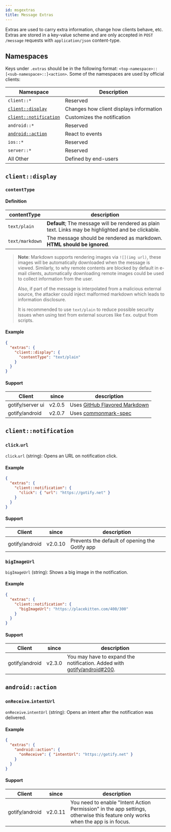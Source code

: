 ```yaml
---
id: msgextras
title: Message Extras
---
```


Extras are used to carry extra information, change how clients behave, etc.
Extras are stored in a key-value scheme and are only accepted in `POST /message` requests with `application/json` content-type.

## Namespaces

Keys under `.extras` should be in the following format: `<top-namespace>::[<sub-namespace>::]<action>`.
Some of the namespaces are used by official clients:

| Namespace                                     | Description                             |
| --------------------------------------------- | --------------------------------------- |
| `client::*`                                   | Reserved                                |
| [`client::display`](#clientdisplay)           | Changes how client displays information |
| [`client::notification`](#clientnotification) | Customizes the notification             |
| `android::*`                                  | Reserved                                |
| [`android::action`](#androidaction)           | React to events                         |
| `ios::*`                                      | Reserved                                |
| `server::*`                                   | Reserved                                |
| All Other                                     | Defined by end-users                    |

## `client::display`

### `contentType`

#### Definition

| contentType     | description                                                                                         |
| --------------- | --------------------------------------------------------------------------------------------------- |
| `text/plain`    | **Default**; The message will be rendered as plain text. Links may be highlighted and be clickable. |
| `text/markdown` | The message should be rendered as markdown. **HTML should be ignored**.                             |

> **Note**: Markdown supports rendering images via `![](img url)`,
> these images will be automatically downloaded when the message is viewed.
> Similarly, to why remote contents are blocked by default in e-mail clients,
> automatically downloading remote images could be used to collect information from the user.
>
> Also, if part of the message is interpolated from a malicious external source,
> the attacker could inject malformed markdown which leads to information disclosure.
>
> It is recommended to use `text/plain` to reduce possible security issues
> when using text from external sources like f.ex. output from scripts.

#### Example

```json
{
  "extras": {
    "client::display": {
      "contentType": "text/plain"
    }
  }
}
```

#### Support

| Client           | since  | description                                                     |
| ---------------- | ------ | --------------------------------------------------------------- |
| gotify/server ui | v2.0.5 | Uses [GitHub Flavored Markdown](https://github.github.com/gfm/) |
| gotify/android   | v2.0.7 | Uses [commonmark-spec](https://spec.commonmark.org/0.28/)       |

## `client::notification`

### `click`.`url`

`click`.`url` (string): Opens an URL on notification click.

#### Example

```json
{
  "extras": {
    "client::notification": {
      "click": { "url": "https://gotify.net" }
    }
  }
}
```

#### Support

| Client         | since   | description                                    |
| -------------- | ------- | ---------------------------------------------- |
| gotify/android | v2.0.10 | Prevents the default of opening the Gotify app |

### `bigImageUrl`

`bigImageUrl` (string): Shows a big image in the notification.

#### Example

```json
{
  "extras": {
    "client::notification": {
      "bigImageUrl": "https://placekitten.com/400/300"
    }
  }
}
```

#### Support

| Client         | since  | description                                                                                                           |
| -------------- | ------ | --------------------------------------------------------------------------------------------------------------------- |
| gotify/android | v2.3.0 | You may have to expand the notification. Added with [gotify/android#200](https://github.com/gotify/android/pull/200). |

## `android::action`

### `onReceive`.`intentUrl`

`onReceive`.`intentUrl` (string): Opens an intent after the notification was delivered.

#### Example

```json
{
  "extras": {
    "android::action": {
      "onReceive": { "intentUrl": "https://gotify.net" }
    }
  }
}
```

#### Support

| Client         | since   | description                                                                                                                    |
| -------------- | ------- | ------------------------------------------------------------------------------------------------------------------------------ |
| gotify/android | v2.0.11 | You need to enable "Intent Action Permission" in the app settings, otherwise this feature only works when the app is in focus. |

